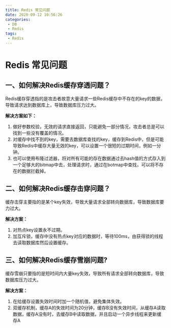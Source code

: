 ```yaml
---
title: Redis 常见问题
date: 2020-09-12 10:56:26
categories: 
 - DB
 - Redis
tags: 
 - Redis
---
```


# Redis 常见问题

<!--more-->

## 一、如何解决Redis缓存穿透问题？

Redis缓存穿透指的是攻击者故意大量请求一些Redis缓存中不存在的key的数据，导致请求达到数据库上，导致数据库压力过大。

**解决方案如下：**

1. 做好参数校验，无效的请求直接返回，只能避免一部分情况，攻击者总是可以找到一些没有覆盖的情况。
2. 对缓存中找不到的key，需要去数据库查找的key，缓存到Redis中，但是可能导致Redis中缓存大量无效的key，可以设置一个很短的过期时间，例如一分钟。
3. 也可以使用布隆过滤器，将对所有可能的存在数据通过去hash值的方式存入到一个足够大的bitmap中去，处理请求时，通过在botmap中查找，可以将不存在的数据拦截掉。

## 二、如何解决Redis缓存击穿问题？

缓存击穿主要指的是某个key失效，导致大量请求全部转向数据库，导致数据库要力过大。

**解决方案：**

1. 对热点key设置永不过期。
2. 加互斥锁，缓存中没有热点key对应的数据时，等待100ms，由获得锁的线程去读取数据库然后设置缓存。

## 三、如何解决Redis缓存雪崩问题?

缓存雪崩只要指的是短时间内大量key失效，导致所有请求全部转向数据库，导致数据库压力过大。

**解决方案：**

1. 在给缓存设置失效时间时加一个随机值，避免集体失效。
2. 双缓存机制，缓存A的失效时间为20分钟，缓存B没有失效时间，从缓存A读取数据，缓存A没有时，去缓存B中读取数据，并且启动一个异步线程来更新缓存A